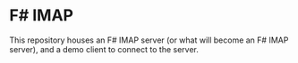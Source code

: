 F# IMAP
===

This repository houses an F# IMAP server (or what will become an F# IMAP server), and a demo client to connect to the server.
